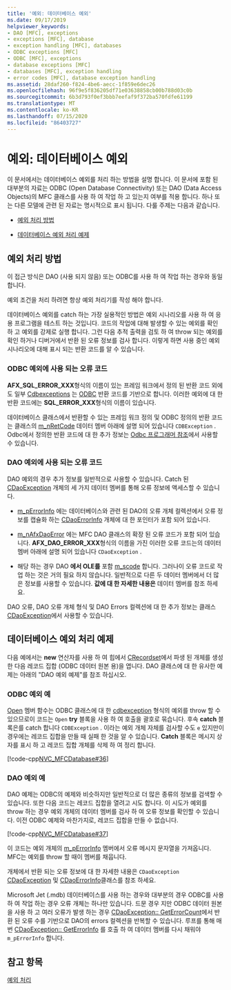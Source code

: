 ```yaml
---
title: '예외: 데이터베이스 예외'
ms.date: 09/17/2019
helpviewer_keywords:
- DAO [MFC], exceptions
- exceptions [MFC], database
- exception handling [MFC], databases
- ODBC exceptions [MFC]
- ODBC [MFC], exceptions
- database exceptions [MFC]
- databases [MFC], exception handling
- error codes [MFC], database exception handling
ms.assetid: 28daf260-f824-4be6-aecc-1f859e6dec26
ms.openlocfilehash: 96f9e5f836205df71e03638858cb00b788d03c0b
ms.sourcegitcommit: 6b3d793f0ef3bbb7eefaf9f372ba570fdfe61199
ms.translationtype: MT
ms.contentlocale: ko-KR
ms.lasthandoff: 07/15/2020
ms.locfileid: "86403727"
---
```

# <a name="exceptions-database-exceptions"></a>예외: 데이터베이스 예외

이 문서에서는 데이터베이스 예외를 처리 하는 방법을 설명 합니다. 이 문서에 포함 된 대부분의 자료는 ODBC (Open Database Connectivity) 또는 DAO (Data Access Objects)의 MFC 클래스를 사용 하 여 작업 하 고 있는지 여부를 적용 합니다. 하나 또는 다른 모델에 관련 된 자료는 명시적으로 표시 됩니다. 다룰 주제는 다음과 같습니다.

- [예외 처리 방법](#_core_approaches_to_exception_handling)

- [데이터베이스 예외 처리 예제](#_core_a_database_exception.2d.handling_example)

## <a name="approaches-to-exception-handling"></a><a name="_core_approaches_to_exception_handling"></a>예외 처리 방법

이 접근 방식은 DAO (사용 되지 않음) 또는 ODBC를 사용 하 여 작업 하는 경우와 동일 합니다.

예외 조건을 처리 하려면 항상 예외 처리기를 작성 해야 합니다.

데이터베이스 예외를 catch 하는 가장 실용적인 방법은 예외 시나리오를 사용 하 여 응용 프로그램을 테스트 하는 것입니다. 코드의 작업에 대해 발생할 수 있는 예외를 확인 하 고 예외를 강제로 실행 합니다. 그런 다음 추적 출력을 검토 하 여 throw 되는 예외를 확인 하거나 디버거에서 반환 된 오류 정보를 검사 합니다. 이렇게 하면 사용 중인 예외 시나리오에 대해 표시 되는 반환 코드를 알 수 있습니다.

### <a name="error-codes-used-for-odbc-exceptions"></a>ODBC 예외에 사용 되는 오류 코드

**AFX_SQL_ERROR_XXX**형식의 이름이 있는 프레임 워크에서 정의 된 반환 코드 외에도 일부 [Cdbexceptions](reference/cdbexception-class.md) 는 [ODBC](../data/odbc/odbc-basics.md) 반환 코드를 기반으로 합니다. 이러한 예외에 대 한 반환 코드에는 **SQL_ERROR_XXX**형식의 이름이 있습니다.

데이터베이스 클래스에서 반환할 수 있는 프레임 워크 정의 및 ODBC 정의의 반환 코드는 클래스의 [m_nRetCode](reference/cdbexception-class.md#m_nretcode) 데이터 멤버 아래에 설명 되어 있습니다 `CDBException` . Odbc에서 정의한 반환 코드에 대 한 추가 정보는 [Odbc 프로그래머 참조](/sql/odbc/reference/odbc-programmer-s-reference)에서 사용할 수 있습니다.

### <a name="error-codes-used-for-dao-exceptions"></a>DAO 예외에 사용 되는 오류 코드

DAO 예외의 경우 추가 정보를 일반적으로 사용할 수 있습니다. Catch 된 [CDaoException](reference/cdaoexception-class.md) 개체의 세 가지 데이터 멤버를 통해 오류 정보에 액세스할 수 있습니다.

- [m_pErrorInfo](reference/cdaoexception-class.md#m_perrorinfo) 에는 데이터베이스와 관련 된 DAO의 오류 개체 컬렉션에서 오류 정보를 캡슐화 하는 [CDaoErrorInfo](reference/cdaoerrorinfo-structure.md) 개체에 대 한 포인터가 포함 되어 있습니다.

- [m_nAfxDaoError](reference/cdaoexception-class.md#m_nafxdaoerror) 에는 MFC DAO 클래스의 확장 된 오류 코드가 포함 되어 있습니다. **AFX_DAO_ERROR_XXX**형식의 이름을 가진 이러한 오류 코드는의 데이터 멤버 아래에 설명 되어 있습니다 `CDaoException` .

- 해당 하는 경우 DAO **에서 OLE를** 포함 [m_scode](reference/cdaoexception-class.md#m_scode) 합니다. 그러나이 오류 코드로 작업 하는 것은 거의 필요 하지 않습니다. 일반적으로 다른 두 데이터 멤버에서 더 많은 정보를 사용할 수 있습니다. **값에 대 한 자세한 내용은** 데이터 멤버를 참조 하세요.

DAO 오류, DAO 오류 개체 형식 및 DAO Errors 컬렉션에 대 한 추가 정보는 클래스 [CDaoException](reference/cdaoexception-class.md)에서 사용할 수 있습니다.

## <a name="a-database-exception-handling-example"></a><a name="_core_a_database_exception.2d.handling_example"></a>데이터베이스 예외 처리 예제

다음 예에서는 **new** 연산자를 사용 하 여 힙에서 [CRecordset](reference/crecordset-class.md)에서 파생 된 개체를 생성 한 다음 레코드 집합 (ODBC 데이터 원본 용)을 엽니다. DAO 클래스에 대 한 유사한 예제는 아래의 "DAO 예외 예제"를 참조 하십시오.

### <a name="odbc-exception-example"></a>ODBC 예외 예

[Open](reference/crecordset-class.md#open) 멤버 함수는 ODBC 클래스에 대 한 [cdbexception](reference/cdbexception-class.md) 형식의 예외를 throw 할 수 있으므로이 코드는 `Open` **try** 블록을 사용 하 여 호출을 괄호로 묶습니다. 후속 **catch** 블록은를 catch 합니다 `CDBException` . 이라는 예외 개체 자체를 검사할 수도 `e` 있지만이 경우에는 레코드 집합을 만들 때 실패 한 것을 알 수 있습니다. **Catch** 블록은 메시지 상자를 표시 하 고 레코드 집합 개체를 삭제 하 여 정리 합니다.

[!code-cpp[NVC_MFCDatabase#36](codesnippet/cpp/exceptions-database-exceptions_1.cpp)]

### <a name="dao-exception-example"></a>DAO 예외 예

DAO 예제는 ODBC의 예제와 비슷하지만 일반적으로 더 많은 종류의 정보를 검색할 수 있습니다. 또한 다음 코드는 레코드 집합을 열려고 시도 합니다. 이 시도가 예외를 throw 하는 경우 예외 개체의 데이터 멤버를 검사 하 여 오류 정보를 확인할 수 있습니다. 이전 ODBC 예제와 마찬가지로, 레코드 집합을 만들 수 없습니다.

[!code-cpp[NVC_MFCDatabase#37](codesnippet/cpp/exceptions-database-exceptions_2.cpp)]

이 코드는 예외 개체의 [m_pErrorInfo](reference/cdaoexception-class.md#m_perrorinfo) 멤버에서 오류 메시지 문자열을 가져옵니다. MFC는 예외를 throw 할 때이 멤버를 채웁니다.

개체에서 반환 되는 오류 정보에 대 한 자세한 내용은 `CDaoException` [CDaoException](reference/cdaoexception-class.md) 및 [CDaoErrorInfo](reference/cdaoerrorinfo-structure.md)클래스를 참조 하세요.

Microsoft Jet (.mdb) 데이터베이스를 사용 하는 경우와 대부분의 경우 ODBC를 사용 하 여 작업 하는 경우 오류 개체는 하나만 있습니다. 드문 경우 지만 ODBC 데이터 원본을 사용 하 고 여러 오류가 발생 하는 경우 [CDaoException:: GetErrorCount](reference/cdaoexception-class.md#geterrorcount)에서 반환 된 오류 수를 기반으로 DAO의 errors 컬렉션을 반복할 수 있습니다. 루프를 통해 매번 [CDaoException:: GetErrorInfo](reference/cdaoexception-class.md#geterrorinfo) 를 호출 하 여 데이터 멤버를 다시 채워야 `m_pErrorInfo` 합니다.

## <a name="see-also"></a>참고 항목

[예외 처리](exception-handling-in-mfc.md)
